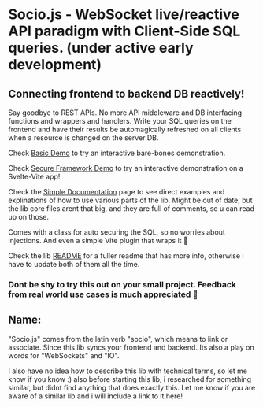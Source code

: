 # Socio.js - WebSocket live/reactive API paradigm with Client-Side SQL queries. (under active early development)

## Connecting frontend to backend DB reactively!

Say goodbye to REST APIs. No more API middleware and DB interfacing functions and wrappers and handlers. Write your SQL queries on the frontend and have their results be automagically refreshed on all clients when a resource is changed on the server DB.

Check [Basic Demo](./demos/basic/README.md) to try an interactive bare-bones demonstration.

Check [Secure Framework Demo](./demos/framework/README.md) to try an interactive demonstration on a Svelte-Vite app!

Check the [Simple Documentation](./core/docs.md) page to see direct examples and explinations of how to use various parts of the lib. Might be out of date, but the lib core files arent that big, and they are full of comments, so u can read up on those.

Comes with a class for auto securing the SQL, so no worries about injections. And even a simple Vite plugin that wraps it 🥳

Check the lib [README](./core/README.md) for a fuller readme that has more info, otherwise i have to update both of them all the time.

### Dont be shy to try this out on your small project. Feedback from real world use cases is much appreciated 🥰

## Name:
"Socio.js" comes from the latin verb "socio", which means to link or associate. Since this lib syncs your frontend and backend. Its also a play on words for "WebSockets" and "IO".

I also have no idea how to describe this lib with technical terms, so let me know if you know :) also before starting this lib, i researched for something similar, but didnt find anything that does exactly this. Let me know if you are aware of a similar lib and i will include a link to it here!
